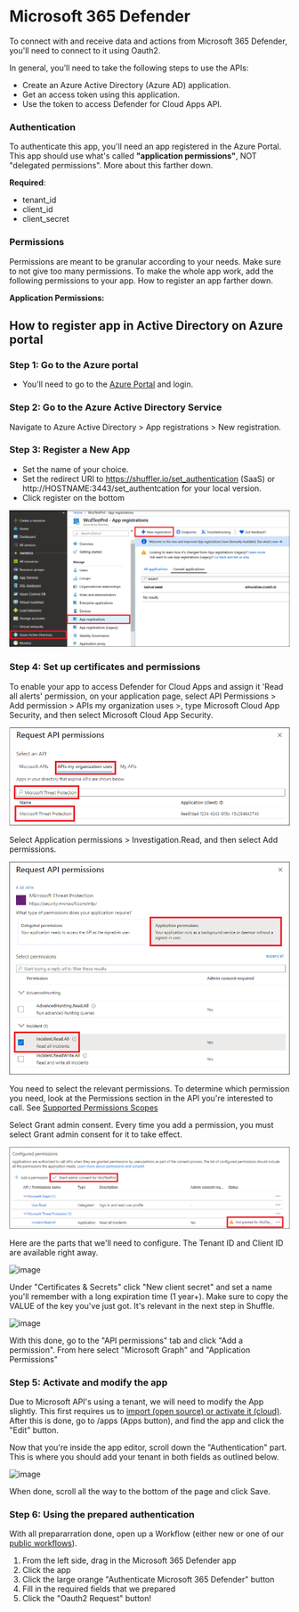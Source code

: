 # Microsoft 365 Defender

To connect with and receive data and actions from Microsoft 365 Defender, you'll need to connect to it using Oauth2. 

In general, you’ll need to take the following steps to use the APIs:

- Create an Azure Active Directory (Azure AD) application.
- Get an access token using this application.
- Use the token to access Defender for Cloud Apps API.

### Authentication
To authenticate this app, you'll need an app registered in the Azure Portal. This app should use what's called **"application permissions"**, NOT "delegated permissions". More about this farther down. 

**Required**:
- tenant_id
- client_id
- client_secret

### Permissions 
Permissions are meant to be granular according to your needs. Make sure to not give too many permissions. To make the whole app work, add the following permissions to your app. How to register an app farther down.

**Application Permissions:** 

## How to register app in Active Directory on Azure portal

### Step 1: Go to the Azure portal

 - You'll need to go to the [Azure Portal](https://portal.azure.com/#blade/Microsoft_AAD_RegisteredApps/ApplicationsListBlade) and login.

### Step 2: Go to the Azure Active Directory Service

 Navigate to Azure Active Directory > App registrations > New registration.


### Step 3: Register a New App

- Set the name of your choice.
- Set the redirect URI to https://shuffler.io/set_authentication (SaaS) or http://HOSTNAME:3443/set_authentcation for your local version.
- Click register on the bottom

![Alt text](image-1.png)

### Step 4: Set up certificates and permissions     

To enable your app to access Defender for Cloud Apps and assign it 'Read all alerts' permission, on your application page, select API Permissions > Add permission > APIs my organization uses >, type Microsoft Cloud App Security, and then select Microsoft Cloud App Security.

![Alt text](image-2.png)

Select Application permissions > Investigation.Read, and then select Add permissions.

![Alt text](image-3.png)

You need to select the relevant permissions. To determine which permission you need, look at the Permissions section in the API you're interested to call. See [Supported Permissions Scopes](https://learn.microsoft.com/en-us/defender-cloud-apps/api-authentication-application#supported-permission-scopes)

Select Grant admin consent. Every time you add a permission, you must select Grant admin consent for it to take effect.

![Alt text](image-4.png)

Here are the parts that we'll need to configure. The Tenant ID and Client ID are available right away. 

![image](https://user-images.githubusercontent.com/5719530/181117491-cd5d242f-b2db-4b5c-bcf5-57c6a08a3e27.png)

Under "Certificates & Secrets" click "New client secret" and set a name you'll remember with a long expiration time (1 year+). Make sure to copy the VALUE of the key you've just got. It's relevant in the next step in Shuffle.

![image](https://user-images.githubusercontent.com/5719530/181117696-59125d90-b28d-481f-aed4-ad51b4def809.png)

With this done, go to the "API permissions" tab and click "Add a permission". From here select "Microsoft Graph" and "Application Permissions"

### Step 5: Activate and modify the app
Due to Microsoft API's using a tenant, we will need to modify the App slightly. This first requires us to [import (open source) or activate it (cloud)](https://shuffler.io/apps/d71641a57deeee8149df99080adebeb7). After this is done, go to /apps (Apps button), and find the app and click the "Edit" button.

Now that you're inside the app editor, scroll down the "Authentication" part. This is where you should add your tenant in both fields as outlined below.

![image](https://user-images.githubusercontent.com/5719530/181118637-90e65bb7-7aea-434c-a79c-30d599baa038.png)

When done, scroll all the way to the bottom of the page and click Save.

### Step 6: Using the prepared authentication
With all prepararration done, open up a Workflow (either new or one of our [public workflows](https://shuffler.io/workflows/828c3d2d-475b-454c-a6af-a241e708f0c7)). 

1. From the left side, drag in the Microsoft 365 Defender app
2. Click the app
3. Click the large orange "Authenticate Microsoft 365 Defender" button
4. Fill in the required fields that we prepared
5. Click the "Oauth2 Request" button!